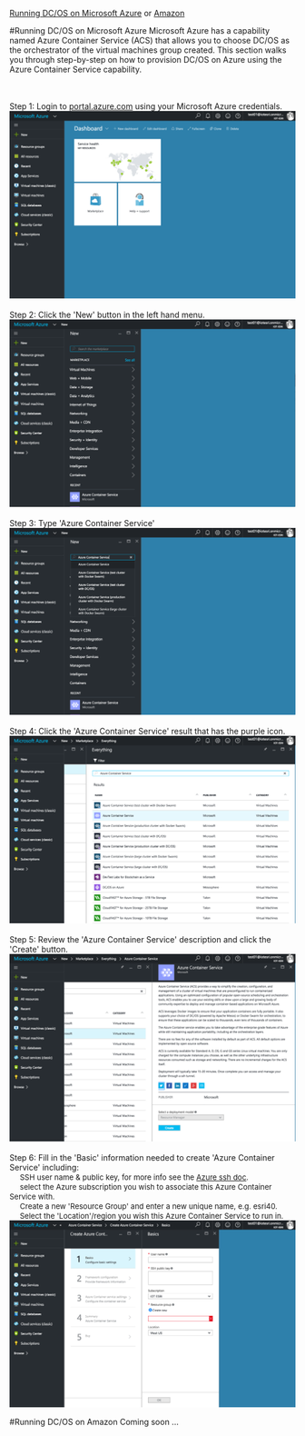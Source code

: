 [Running DC/OS on Microsoft Azure](#azure) or [Amazon](#amazon)<br>

#<a name="azure"></a>Running DC/OS on Microsoft Azure
Microsoft Azure has a capability named Azure Container Service (ACS) that allows you to choose DC/OS as the orchestrator of the virtual machines group created.  This section walks you through step-by-step on how to provision DC/OS on Azure using the Azure Container Service capability.

<br><br>Step 1: Login to <a href="http://portal.azure.com">portal.azure.com</a> using your Microsoft Azure credentials.
<img src="../images/01-acs-setup/acs-create-01.png"/>
<br><br>Step 2: Click the 'New' button in the left hand menu.
<img src="../images/01-acs-setup/acs-create-02.png"/>
<br><br>Step 3: Type 'Azure Container Service'
<img src="../images/01-acs-setup/acs-create-03.png"/>
<br><br>Step 4: Click the 'Azure Container Service' result that has the purple icon.
<img src="../images/01-acs-setup/acs-create-04.png"/>
<br><br>Step 5: Review the 'Azure Container Service' description and click the 'Create' button.
<img src="../images/01-acs-setup/acs-create-05.png"/>
<br><br>Step 6: Fill in the 'Basic' information needed to create 'Azure Container Service' including:
<font size="-1">
<br>&nbsp;&nbsp;&nbsp;&nbsp; SSH user name & public key, for more info see the <a href="https://azure.microsoft.com/en-us/documentation/articles/virtual-machines-linux-ssh-from-linux/">Azure ssh doc</a>.
<br>&nbsp;&nbsp;&nbsp;&nbsp; select the Azure subscription you wish to associate this Azure Container Service with.
<br>&nbsp;&nbsp;&nbsp;&nbsp; Create a new 'Resource Group' and enter a new unique name, e.g. esri40.
<br>&nbsp;&nbsp;&nbsp;&nbsp; Select the 'Location'/region you wish this Azure Container Service to run in.
</font>
<img src="../images/01-acs-setup/acs-create-06.png"/>

#<a name="amazon">Running DC/OS on Amazon
Coming soon ...
